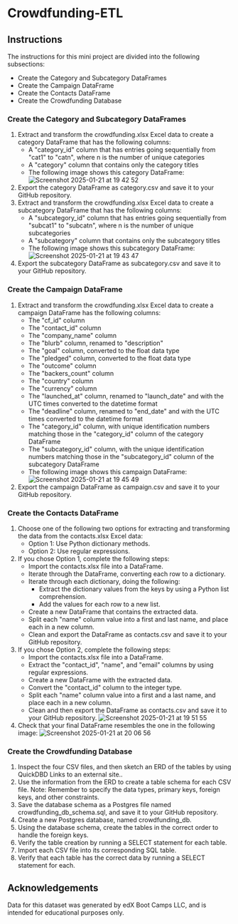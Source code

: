 # Crowdfunding-ETL

## Instructions

The instructions for this mini project are divided into the following subsections:
* Create the Category and Subcategory DataFrames
* Create the Campaign DataFrame
* Create the Contacts DataFrame
* Create the Crowdfunding Database

### Create the Category and Subcategory DataFrames

1. Extract and transform the crowdfunding.xlsx Excel data to create a category DataFrame that has the following columns:
    * A "category_id" column that has entries going sequentially from "cat1" to "catn", where n is the number of unique categories
    * A "category" column that contains only the category titles
    * The following image shows this category DataFrame:
    ![Screenshot 2025-01-21 at 19 42 52](https://github.com/user-attachments/assets/77c7cd07-8e76-4e64-9f3d-889a50e73bed)
2. Export the category DataFrame as category.csv and save it to your GitHub repository.
3. Extract and transform the crowdfunding.xlsx Excel data to create a subcategory DataFrame that has the following columns:
    * A "subcategory_id" column that has entries going sequentially from "subcat1" to "subcatn", where n is the number of unique subcategories
    * A "subcategory" column that contains only the subcategory titles
    * The following image shows this subcategory DataFrame:
    ![Screenshot 2025-01-21 at 19 43 47](https://github.com/user-attachments/assets/3646f9f8-258b-499a-b082-6e9babfbb899)
4. Export the subcategory DataFrame as subcategory.csv and save it to your GitHub repository.

### Create the Campaign DataFrame

1. Extract and transform the crowdfunding.xlsx Excel data to create a campaign DataFrame has the following columns:
    * The "cf_id" column
    * The "contact_id" column
    * The "company_name" column
    * The "blurb" column, renamed to "description"
    * The "goal" column, converted to the float data type
    * The "pledged" column, converted to the float data type
    * The "outcome" column
    * The "backers_count" column
    * The "country" column
    * The "currency" column
    * The "launched_at" column, renamed to "launch_date" and with the UTC times converted to the datetime format
    * The "deadline" column, renamed to "end_date" and with the UTC times converted to the datetime format
    * The "category_id" column, with unique identification numbers matching those in the "category_id" column of the category DataFrame
    * The "subcategory_id" column, with the unique identification numbers matching those in the "subcategory_id" column of the subcategory DataFrame
    * The following image shows this campaign DataFrame:
    ![Screenshot 2025-01-21 at 19 45 49](https://github.com/user-attachments/assets/e84a7315-7233-41db-9222-d1534872eb2e)
2. Export the campaign DataFrame as campaign.csv and save it to your GitHub repository.

### Create the Contacts DataFrame

1. Choose one of the following two options for extracting and transforming the data from the contacts.xlsx Excel data:
    * Option 1: Use Python dictionary methods.
    * Option 2: Use regular expressions.
2. If you chose Option 1, complete the following steps:
    * Import the contacts.xlsx file into a DataFrame.
    * Iterate through the DataFrame, converting each row to a dictionary.
    * Iterate through each dictionary, doing the following:
        * Extract the dictionary values from the keys by using a Python list comprehension.
        * Add the values for each row to a new list.
    * Create a new DataFrame that contains the extracted data.
    * Split each "name" column value into a first and last name, and place each in a new column.
    * Clean and export the DataFrame as contacts.csv and save it to your GitHub repository.
3. If you chose Option 2, complete the following steps:
    * Import the contacts.xlsx file into a DataFrame.
    * Extract the "contact_id", "name", and "email" columns by using regular expressions.
    * Create a new DataFrame with the extracted data.
    * Convert the "contact_id" column to the integer type.
    * Split each "name" column value into a first and a last name, and place each in a new column.
    * Clean and then export the DataFrame as contacts.csv and save it to your GitHub repository.
    ![Screenshot 2025-01-21 at 19 51 55](https://github.com/user-attachments/assets/e49b36f6-49eb-47c5-8332-3bc606a7f2d5)
4. Check that your final DataFrame resembles the one in the following image:
    ![Screenshot 2025-01-21 at 20 06 56](https://github.com/user-attachments/assets/18fce8bc-b40a-441d-be0d-da6eeafb0201)

### Create the Crowdfunding Database

1. Inspect the four CSV files, and then sketch an ERD of the tables by using QuickDBD Links to an external site..
2. Use the information from the ERD to create a table schema for each CSV file.
   Note: Remember to specify the data types, primary keys, foreign keys, and other constraints.
3. Save the database schema as a Postgres file named crowdfunding_db_schema.sql, and save it to your GitHub repository.
4. Create a new Postgres database, named crowdfunding_db.
5. Using the database schema, create the tables in the correct order to handle the foreign keys.
6. Verify the table creation by running a SELECT statement for each table.
7. Import each CSV file into its corresponding SQL table.
8. Verify that each table has the correct data by running a SELECT statement for each.

## Acknowledgements

Data for this dataset was generated by edX Boot Camps LLC, and is intended for educational purposes only.
